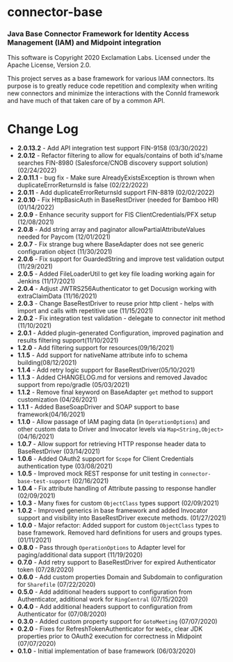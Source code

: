 # connector-base
### Java Base Connector Framework for Identity Access Management (IAM) and Midpoint integration

This software is Copyright 2020 Exclamation Labs.  Licensed under the Apache License, Version 2.0.

This project serves as a base framework for various IAM connectors.  Its purpose
is to greatly reduce code repetition and complexity when writing new connectors
and minimize the interactions with the ConnId framework and have much of that
taken care of by a common API.

# Change Log
+ **2.0.13.2** - Add API integration test support FIN-9158 (03/30/2022)
+ **2.0.12** - Refactor filtering to allow for equals/contains of both id's/name searches FIN-8980 (Salesforce/CNOB discovery support solution) (02/24/2022)
+ **2.0.11.1** - bug fix - Make sure AlreadyExistsException is thrown when duplicateErrorReturnsId is false (02/22/2022)
+ **2.0.11** - Add duplicateErrorReturnsId support FIN-8819 (02/02/2022)
+ **2.0.10** - Fix HttpBasicAuth in BaseRestDriver (needed for Bamboo HR) (01/14/2022)
+ **2.0.9** - Enhance security support for FIS ClientCredentials/PFX setup (12/08/2021)
+ **2.0.8** - Add string array and paginator allowPartialAttributeValues needed for Paycom (12/01/2021)
+ **2.0.7** - Fix strange bug where BaseAdapter does not see generic configuration object (11/30/2021)
+ **2.0.6** - Fix support for GuardedString and improve test validation output (11/29/2021)
+ **2.0.5** - Added FileLoaderUtil to get key file loading working again for Jenkins (11/17/2021)
+ **2.0.4** - Adjust JWTRS256Authenticator to get Docusign working with extraClaimData (11/16/2021)
+ **2.0.3** - Change BaseRestDriver to reuse prior http client - helps with import and calls with repetitive use (11/15/2021)
+ **2.0.2** - Fix integration test validation - delegate to connector init method (11/10/2021)
+ **2.0.1** - Added plugin-generated Configuration, improved pagination and results filtering support(11/10/2021)
+ **1.2.0** - Add filtering support for resources(09/16/2021)
+ **1.1.5** - Add support for nativeName attribute info to schema building(08/12/2021)
+ **1.1.4** - Add retry logic support for BaseRestDriver(05/10/2021)
+ **1.1.3** - Added CHANGELOG.md for versions and removed Javadoc support from repo/gradle (05/03/2021)
+ **1.1.2** - Remove final keyword on BaseAdapter `get` method to support customization (04/26/2021)
+ **1.1.1** - Added BaseSoapDriver and SOAP support to base framework(04/16/2021)
+ **1.1.0** - Allow passage of IAM paging data (in `OperationOptions`) and other custom data to 
Driver and Invocator levels via `Map<String,Object>`(04/16/2021)
+ **1.0.7** - Allow support for retrieving HTTP response header data to BaseRestDriver (03/14/2021)
+ **1.0.6** - Added OAuth2 support for `Scope` for Client Credentials authentication type (03/08/2021)
+ **1.0.5** - Improved mock REST response for unit testing in `connector-base-test-support` (02/16/2021)
+ **1.0.4** - Fix attribute handling of Attribute passing to response handler (02/09/2021)
+ **1.0.3** - Many fixes for custom `ObjectClass` types support (02/09/2021)
+ **1.0.2** - Improved generics in base framework and added Invocator support and visibility into 
 BaseRestDriver execute methods. (01/27/2021)
+ **1.0.0** - Major refactor: Added support for custom `ObjectClass` types to base framework.  Removed hard definitions 
for users and groups types. (01/11/2021)
+ **0.8.0** - Pass through `OperationOptions` to Adapter level for paging/additional data support (11/19/2020)
+ **0.7.0** - Add retry support to BaseRestDriver for expired Authenticator token (07/28/2020)
+ **0.6.0** - Add custom properties Domain and Subdomain to configuration for `Sharefile` (07/22/2020)
+ **0.5.0** - Add additional headers support to configuration from Authenticator, additional work for `RingCentral` (07/15/2020)
+ **0.4.0** - Add additional headers support to configuration from Authenticator for (07/08/2020)
+ **0.3.0** - Added custom property support for `GotoMeeting` (07/07/2020)
+ **0.2.0** - Fixes for RefreshTokenAuthenticator for `WebEx`, clear JDK properties prior to OAuth2 execution for 
 correctness in Midpoint (07/07/2020)
+ **0.1.0** - Initial implementation of base framework (06/03/2020)